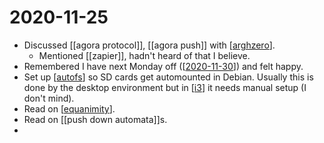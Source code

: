 # 2020-11-25

- Discussed [[agora protocol]], [[agora push]] with [[arghzero]].
  - Mentioned [[zapier]], hadn't heard of that I believe.
- Remembered I have next Monday off ([[2020-11-30]]) and felt happy.
- Set up [[autofs]] so SD cards get automounted in Debian. Usually this is done by the desktop environment but in [[i3]] it needs manual setup (I don't mind).
- Read on [[equanimity]].
- Read on [[push down automata]]s.
- 

[//begin]: # "Autogenerated link references for markdown compatibility"
[agora-protocol]: ../agora-protocol "Agora Protocol"
[agora-push]: ../agora-push "Agora Push"
[arghzero]: ../arghzero "Arghzero"
[2020-11-30]: 2020-11-30 "2020-11-30"
[autofs]: ../autofs "Autofs"
[i3]: ../i3 "I3"
[equanimity]: ../equanimity "Equanimity"
[//end]: # "Autogenerated link references"